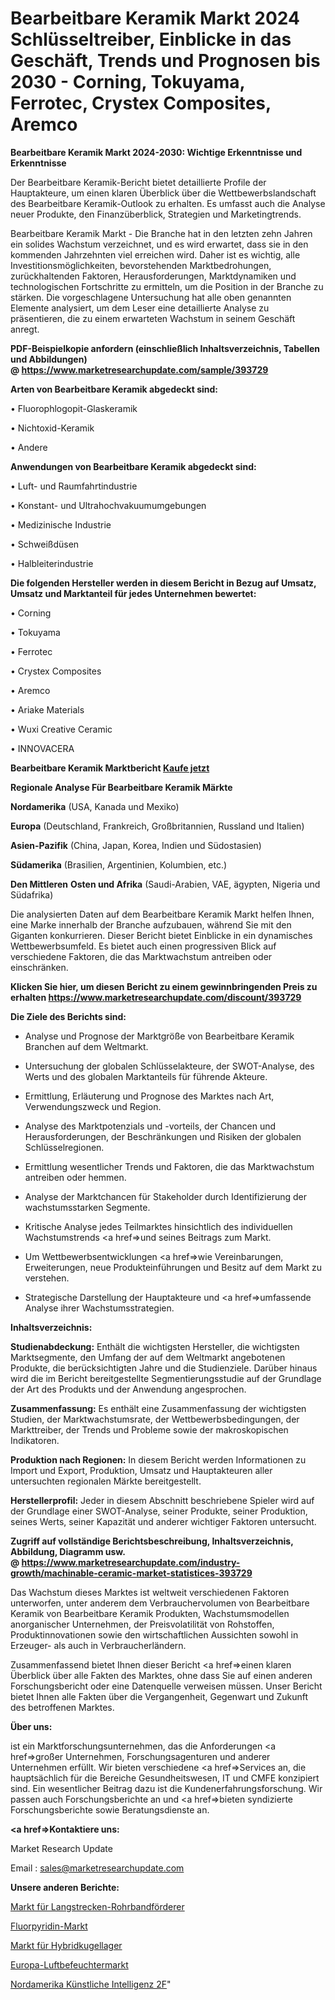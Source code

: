 # Bearbeitbare Keramik Markt 2024 Schlüsseltreiber, Einblicke in das Geschäft, Trends und Prognosen bis 2030 - Corning, Tokuyama, Ferrotec, Crystex Composites, Aremco

<strong>Bearbeitbare Keramik Markt 2024-2030: Wichtige Erkenntnisse und Erkenntnisse</strong>

Der Bearbeitbare Keramik-Bericht bietet detaillierte Profile der Hauptakteure, um einen klaren Überblick über die Wettbewerbslandschaft des Bearbeitbare Keramik-Outlook zu erhalten. Es umfasst auch die Analyse neuer Produkte, den Finanzüberblick, Strategien und Marketingtrends.

Bearbeitbare Keramik Markt - Die Branche hat in den letzten zehn Jahren ein solides Wachstum verzeichnet, und es wird erwartet, dass sie in den kommenden Jahrzehnten viel erreichen wird. Daher ist es wichtig, alle Investitionsmöglichkeiten, bevorstehenden Marktbedrohungen, zurückhaltenden Faktoren, Herausforderungen, Marktdynamiken und technologischen Fortschritte zu ermitteln, um die Position in der Branche zu stärken. Die vorgeschlagene Untersuchung hat alle oben genannten Elemente analysiert, um dem Leser eine detaillierte Analyse zu präsentieren, die zu einem erwarteten Wachstum in seinem Geschäft anregt.

<strong><b>PDF-Beispielkopie anfordern (einschließlich Inhaltsverzeichnis, Tabellen und Abbildungen) @ </b></strong><strong><a href=https://www.marketresearchupdate.com/sample/393729><strong>https://www.marketresearchupdate.com/sample/393729</u></a></strong></strong>

<strong>Arten von Bearbeitbare Keramik abgedeckt sind:</strong>

• Fluorophlogopit-Glaskeramik

• Nichtoxid-Keramik

• Andere

<strong>Anwendungen von Bearbeitbare Keramik abgedeckt sind:</strong>

• Luft- und Raumfahrtindustrie

• Konstant- und Ultrahochvakuumumgebungen

• Medizinische Industrie

• Schweißdüsen

• Halbleiterindustrie

<strong>Die folgenden Hersteller werden in diesem Bericht in Bezug auf Umsatz, Umsatz und Marktanteil für jedes Unternehmen bewertet:</strong>

• Corning

• Tokuyama

• Ferrotec

• Crystex Composites

• Aremco

• Ariake Materials

• Wuxi Creative Ceramic

• INNOVACERA

<strong>Bearbeitbare Keramik Marktbericht <a href=https://www.marketresearchupdate.com/buynow/393729>Kaufe jetzt</a></strong>

<strong>Regionale Analyse Für Bearbeitbare Keramik Märkte</strong>

<strong>Nordamerika</strong> (USA, Kanada und Mexiko)

<strong>Europa</strong> (Deutschland, Frankreich, Großbritannien, Russland und Italien)

<strong>Asien-Pazifik</strong> (China, Japan, Korea, Indien und Südostasien)

<strong>Südamerika</strong> (Brasilien, Argentinien, Kolumbien, etc.)

<strong>Den Mittleren</strong> <strong>Osten und Afrika</strong> (Saudi-Arabien, VAE, ägypten, Nigeria und Südafrika)

Die analysierten Daten auf dem Bearbeitbare Keramik Markt helfen Ihnen, eine Marke innerhalb der Branche aufzubauen, während Sie mit den Giganten konkurrieren. Dieser Bericht bietet Einblicke in ein dynamisches Wettbewerbsumfeld. Es bietet auch einen progressiven Blick auf verschiedene Faktoren, die das Marktwachstum antreiben oder einschränken.

<strong>Klicken Sie hier, um diesen Bericht zu einem gewinnbringenden Preis zu erhalten
</strong><strong><a href=https://www.marketresearchupdate.com/discount/393729>https://www.marketresearchupdate.com/discount/393729</b></u></strong></a>

<strong>Die Ziele des Berichts sind:</strong>

- Analyse und Prognose der Marktgröße von Bearbeitbare Keramik Branchen auf dem Weltmarkt.

- Untersuchung der globalen Schlüsselakteure, der SWOT-Analyse, des Werts und des globalen Marktanteils für führende Akteure.

- Ermittlung, Erläuterung und Prognose des Marktes nach Art, Verwendungszweck und Region.

- Analyse des Marktpotenzials und -vorteils, der Chancen und Herausforderungen, der Beschränkungen und Risiken der globalen Schlüsselregionen.

- Ermittlung wesentlicher Trends und Faktoren, die das Marktwachstum antreiben oder hemmen.

- Analyse der Marktchancen für Stakeholder durch Identifizierung der wachstumsstarken Segmente.

- Kritische Analyse jedes Teilmarktes hinsichtlich des individuellen Wachstumstrends <a href=>und</a> seines Beitrags zum Markt.

- Um Wettbewerbsentwicklungen <a href=>wie</a> Vereinbarungen, Erweiterungen, neue Produkteinführungen und Besitz auf dem Markt zu verstehen.

- Strategische Darstellung der Hauptakteure und <a href=>umfas</a>sende Analyse ihrer Wachstumsstrategien.

<strong>Inhaltsverzeichnis:</strong>

<strong>Studienabdeckung:</strong> Enthält die wichtigsten Hersteller, die wichtigsten Marktsegmente, den Umfang der auf dem Weltmarkt angebotenen Produkte, die berücksichtigten Jahre und die Studienziele. Darüber hinaus wird die im Bericht bereitgestellte Segmentierungsstudie auf der Grundlage der Art des Produkts und der Anwendung angesprochen.

<strong>Zusammenfassung:</strong> Es enthält eine Zusammenfassung der wichtigsten Studien, der Marktwachstumsrate, der Wettbewerbsbedingungen, der Markttreiber, der Trends und Probleme sowie der makroskopischen Indikatoren.

<strong>Produktion nach Regionen:</strong> In diesem Bericht werden Informationen zu Import und Export, Produktion, Umsatz und Hauptakteuren aller untersuchten regionalen Märkte bereitgestellt.

<strong>Herstellerprofil:</strong> Jeder in diesem Abschnitt beschriebene Spieler wird auf der Grundlage einer SWOT-Analyse, seiner Produkte, seiner Produktion, seines Werts, seiner Kapazität und anderer wichtiger Faktoren untersucht.

<strong><b>Zugriff auf vollständige Berichtsbeschreibung, Inhaltsverzeichnis, Abbildung, Diagramm usw. @ </b></strong><strong><a href=https://www.marketresearchupdate.com/industry-growth/machinable-ceramic-market-statistices-393729>https://www.marketresearchupdate.com/industry-growth/machinable-ceramic-market-statistices-393729</a></strong>

Das Wachstum dieses Marktes ist weltweit verschiedenen Faktoren unterworfen, unter anderem dem Verbrauchervolumen von Bearbeitbare Keramik von Bearbeitbare Keramik Produkten, Wachstumsmodellen anorganischer Unternehmen, der Preisvolatilität von Rohstoffen, Produktinnovationen sowie den wirtschaftlichen Aussichten sowohl in Erzeuger- als auch in Verbraucherländern.

Zusammenfassend bietet Ihnen dieser Bericht <a href=>einen</a> klaren Überblick über alle Fakten des Marktes, ohne dass Sie auf einen anderen Forschungsbericht oder eine Datenquelle verweisen müssen. Unser Bericht bietet Ihnen alle Fakten über die Vergangenheit, Gegenwart und Zukunft des betroffenen Marktes.

<strong>Über uns:</strong>

 ist ein Marktforschungsunternehmen, das die Anforderungen <a href=>großer</a> Unternehmen, Forschungsagenturen und anderer Unternehmen erfüllt. Wir bieten verschiedene <a href=>Services</a> an, die hauptsächlich für die Bereiche Gesundheitswesen, IT und CMFE konzipiert sind. Ein wesentlicher Beitrag dazu ist die Kundenerfahrungsforschung. Wir passen auch Forschungsberichte an und <a href=>bieten</a> syndizierte Forschungsberichte sowie Beratungsdienste an.

<strong><a href=>Kontaktiere uns:</a></strong>

Market Research Update

Email : sales@marketresearchupdate.com

<strong>Unsere anderen Berichte:</strong>

<a href=https://www.linkedin.com/pulse/long-distance-belt-pipe-conveyor-market-has>Markt für Langstrecken-Rohrbandförderer</a>

<a href=https://www.linkedin.com/pulse/fluoropyridine-market-2023-remarking-enormous>Fluorpyridin-Markt</a>

<a href=https://www.linkedin.com/pulse/hybrid-ball-bearings-market-2023-analysis-growth-drivers>Markt für Hybridkugellager</a>

<a href=https://www.linkedin.com/pulse/europe-humidifier-market-2023-current-future>Europa-Luftbefeuchtermarkt</a>

<a href=https://www.linkedin.com/pulse/north-america-artificial-intelligence-2f>Nordamerika Künstliche Intelligenz 2F</a>"
